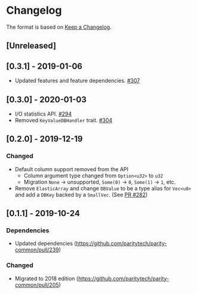 # Changelog

The format is based on [Keep a Changelog].

[Keep a Changelog]: http://keepachangelog.com/en/1.0.0/

## [Unreleased]

## [0.3.1] - 2019-01-06
- Updated features and feature dependencies. [#307](https://github.com/paritytech/parity-common/pull/307)

## [0.3.0] - 2020-01-03
- I/O statistics API. [#294](https://github.com/paritytech/parity-common/pull/294)
- Removed `KeyValueDBHandler` trait. [#304](https://github.com/paritytech/parity-common/pull/304)

## [0.2.0] - 2019-12-19
### Changed
- Default column support removed from the API
  - Column argument type changed from `Option<u32>` to `u32`
  - Migration `None` -> unsupported, `Some(0)` -> `0`, `Some(1)` -> `1`, etc.
- Remove `ElasticArray` and change `DBValue` to be a type alias for `Vec<u8>` and add a `DBKey` backed by a `SmallVec`.  (See [PR #282](https://github.com/paritytech/parity-common/pull/282/files))

## [0.1.1] - 2019-10-24
### Dependencies
- Updated dependencies (https://github.com/paritytech/parity-common/pull/239)
### Changed
- Migrated to 2018 edition (https://github.com/paritytech/parity-common/pull/205)
